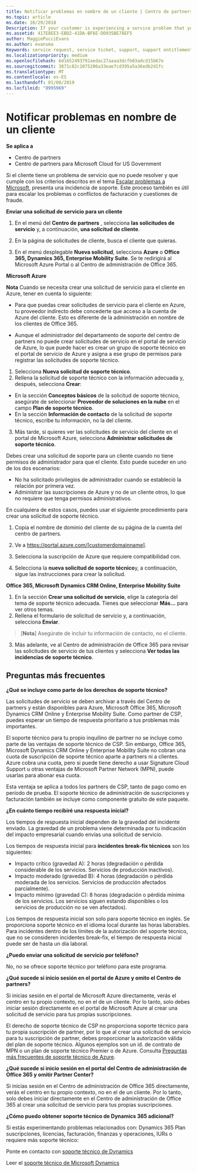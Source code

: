```yaml
---
title: Notificar problemas en nombre de un cliente | Centro de partners
ms.topic: article
ms.date: 10/29/2018
Description: If your customer is experiencing a service problem that you can''t resolve, and that meets the criteria described in Escalate problems to Microsoft, file a support ticket for them.
ms.assetid: 417E8EE3-EBD2-41DA-BF6E-DD935BE78EF5
author: MaggiePucciEvans
ms.author: evansma
Keywords: service request, service ticket, support, support entitlement, aobo, Azure aobo
ms.localizationpriority: medium
ms.openlocfilehash: 6d1652493791aedac27aaaa3dcfb03adcd15b67e
ms.sourcegitcommit: 3871c82c1075206a33eae7cd395a5a36edb2d1fc
ms.translationtype: MT
ms.contentlocale: es-ES
ms.lasthandoff: 01/08/2019
ms.locfileid: "8995969"
---
```

# <a name="report-problems-on-behalf-of-a-customer"></a>Notificar problemas en nombre de un cliente

**Se aplica a**

-  Centro de partners
-  Centro de partners para Microsoft Cloud for US Government


Si el cliente tiene un problema de servicio que no puede resolver y que cumple con los criterios descritos en el tema [Escalar problemas a Microsoft](escalate-problems-to-microsoft.md), presenta una incidencia de soporte. Este proceso también es útil para escalar los problemas o conflictos de facturación y cuestiones de fraude.

**Enviar una solicitud de servicio para un cliente**

1.  En el menú del **Centro de partners** , selecciona **las solicitudes de servicio** y, a continuación, **una solicitud de cliente**. 

2.  En la página de solicitudes de cliente, busca el cliente que quieras.

3.  En el menú desplegable **Nueva solicitud**, selecciona **Azure** o **Office 365, Dynamics 365, Enterprise Mobility Suite**. Se te redirigirá al Microsoft Azure Portal o al Centro de administración de Office 365.

**Microsoft Azure**

**Nota** Cuando se necesita crear una solicitud de servicio para el cliente en Azure, tener en cuenta lo siguiente:

- Para que puedas crear solicitudes de servicio para el cliente en Azure, tu proveedor indirecto debe concederte que acceso a la cuenta de Azure del cliente. Esto es diferente de la administración en nombre de los clientes de Office 365. 

- Aunque el administrador del departamento de soporte del centro de partners no puede crear solicitudes de servicio en el portal de servicio de Azure, lo que puede hacer es crear un grupo de soporte técnico en el portal de servicio de Azure y asigna a ese grupo de permisos para registrar las solicitudes de soporte técnico.

1. Selecciona **Nueva solicitud de soporte técnico**.
2. Rellena la solicitud de soporte técnico con la información adecuada y, después, selecciona **Crear**:
-   En la sección **Conceptos básicos** de la solicitud de soporte técnico, asegúrate de seleccionar **Proveedor de soluciones en la nube** en el campo **Plan de soporte técnico**.
-   En la sección **Información de contacto** de la solicitud de soporte técnico, escribe tu información, no la del cliente.

3. Más tarde, si quieres ver las solicitudes de servicio del cliente en el portal de Microsoft Azure, selecciona **Administrar solicitudes de soporte técnico**.

Debes crear una solicitud de soporte para un cliente cuando no tiene permisos de administrador para que el cliente. Esto puede suceder en uno de los dos escenarios: 
 
-   No ha solicitado privilegios de administrador cuando se estableció la relación por primera vez.
-   Administrar las suscripciones de Azure y no de un cliente otros, lo que no requiere que tenga permisos administrativos.
 
En cualquiera de estos casos, puedes usar el siguiente procedimiento para crear una solicitud de soporte técnico. 

1. Copia el nombre de dominio del cliente de su página de la cuenta del centro de partners.

2. Ve a https://portal.azure.com/[customerdomainname]. 

3. Selecciona la suscripción de Azure que requiere compatibilidad con.

4. Selecciona la **nueva solicitud de soporte técnico**y, a continuación, sigue las instrucciones para crear la solicitud. 

 
**Office 365, Microsoft Dynamics CRM Online, Enterprise Mobility Suite**

1. En la sección **Crear una solicitud de servicio**, elige la categoría del tema de soporte técnico adecuada. Tienes que seleccionar **Más...** para ver otros temas.    
2. Rellena el formulario de solicitud de servicio y, a continuación, selecciona **Enviar**.

>[**Nota**]  Asegúrate de incluir tu información de contacto, no el cliente.

3. Más adelante, ve al Centro de administración de Office 365 para revisar las solicitudes de servicio de tus clientes y selecciona **Ver todas las incidencias de soporte técnico**.

## <a name="faq"></a>Preguntas más frecuentes


**¿Qué se incluye como parte de los derechos de soporte técnico?**

Las solicitudes de servicio se deben archivar a través del Centro de partners y están disponibles para Azure, Microsoft Office 365, Microsoft Dynamics CRM Online y Enterprise Mobility Suite. Como partner de CSP, puedes esperar un tiempo de respuesta prioritario a tus problemas más importantes.

El soporte técnico para tu propio inquilino de partner no se incluye como parte de las ventajas de soporte técnico de CSP. Sin embargo, Office 365, Microsoft Dynamics CRM Online y Enterprise Mobility Suite no cobran una cuota de suscripción de soporte técnico aparte a partners ni a clientes. Azure cobra una cuota, pero si puede tiene derecho a usar Signature Cloud Support u otras ventajas de Microsoft Partner Network (MPN), puede usarlas para abonar esa cuota.

Esta ventaja se aplica a todos los partners de CSP, tanto de pago como en período de prueba. El soporte técnico de administración de suscripciones y facturación también se incluye como componente gratuito de este paquete.

**¿En cuánto tiempo recibiré una respuesta inicial?**

Los tiempos de respuesta inicial dependen de la gravedad del incidente enviado. La gravedad de un problema viene determinada por tu indicación del impacto empresarial cuando envías una solicitud de servicio.

Los tiempos de respuesta inicial para **incidentes break-fix técnicos** son los siguientes:

-   Impacto crítico (gravedad A): 2 horas (degradación o pérdida considerable de los servicios. Servicios de producción inactivos).
-   Impacto moderado (gravedad B): 4 horas (degradación o pérdida moderada de los servicios. Servicios de producción afectados parcialmente).
-   Impacto mínimo (gravedad C): 8 horas (degradación o pérdida mínima de los servicios. Los servicios siguen estando disponibles o los servicios de producción no se ven afectados).

Los tiempos de respuesta inicial son solo para soporte técnico en inglés. Se proporciona soporte técnico en el idioma local durante las horas laborables.
Para incidentes dentro de los límites de la autorización del soporte técnico, que no se consideren incidentes break-fix, el tiempo de respuesta inicial puede ser de hasta un día laboral.

**¿Puedo enviar una solicitud de servicio por teléfono?**

No, no se ofrece soporte técnico por teléfono para este programa.

**¿Qué sucede si inicio sesión en el portal de Azure y omito el Centro de partners?**

Si inicias sesión en el portal de Microsoft Azure directamente, verás el centro en tu propio contexto, no en el de un cliente. Por lo tanto, solo debes iniciar sesión directamente en el portal de Microsoft Azure al crear una solicitud de servicio para tus propias suscripciones.

El derecho de soporte técnico de CSP no proporciona soporte técnico para tu propia suscripción de partner, por lo que al crear una solicitud de servicio para tu suscripción de partner, debes proporcionar la autorización válida del plan de soporte técnico. Algunos ejemplos son un id. de contrato de MPN o un plan de soporte técnico Premier o de Azure. Consulta [Preguntas más frecuentes de soporte técnico de Azure](http://go.microsoft.com/fwlink/?LinkId=717532).

**¿Qué sucede si inicio sesión en el portal del Centro de administración de Office 365 y omitir Partner Center?**

Si inicias sesión en el Centro de administración de Office 365 directamente, verás el centro en tu propio contexto, no en el de un cliente. Por lo tanto, solo debes iniciar directamente en el Centro de administración de Office 365 al crear una solicitud de servicio para tus propias suscripciones.

**¿Cómo puedo obtener soporte técnico de Dynamics 365 adicional?**

Si estás experimentando problemas relacionados con: Dynamics 365 Plan suscripciones, licencias, facturación, finanzas y operaciones, IURs o requiere más soporte técnico:
 
Ponte en contacto con [soporte técnico de Dynamics](https://docs.microsoft.com/dynamics365/customer-engagement/admin/contact-technical-support)

Leer el [soporte técnico de Microsoft Dynamics](https://support.microsoft.com/help/4052881/faq-microsoft-dynamics-365-for-unified-operations-iur)



